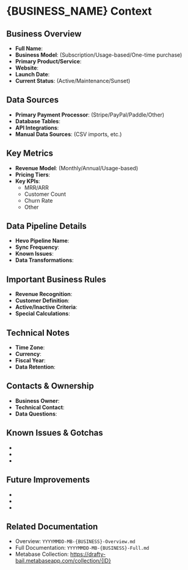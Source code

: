 # {BUSINESS_NAME} Context

## Business Overview
- **Full Name**: 
- **Business Model**: (Subscription/Usage-based/One-time purchase)
- **Primary Product/Service**: 
- **Website**: 
- **Launch Date**: 
- **Current Status**: (Active/Maintenance/Sunset)

## Data Sources
- **Primary Payment Processor**: (Stripe/PayPal/Paddle/Other)
- **Database Tables**: 
- **API Integrations**: 
- **Manual Data Sources**: (CSV imports, etc.)

## Key Metrics
- **Revenue Model**: (Monthly/Annual/Usage-based)
- **Pricing Tiers**: 
- **Key KPIs**: 
  - MRR/ARR
  - Customer Count
  - Churn Rate
  - Other

## Data Pipeline Details
- **Hevo Pipeline Name**: 
- **Sync Frequency**: 
- **Known Issues**: 
- **Data Transformations**: 

## Important Business Rules
- **Revenue Recognition**: 
- **Customer Definition**: 
- **Active/Inactive Criteria**: 
- **Special Calculations**: 

## Technical Notes
- **Time Zone**: 
- **Currency**: 
- **Fiscal Year**: 
- **Data Retention**: 

## Contacts & Ownership
- **Business Owner**: 
- **Technical Contact**: 
- **Data Questions**: 

## Known Issues & Gotchas
- 
- 
- 

## Future Improvements
- 
- 
- 

## Related Documentation
- Overview: `YYYYMMDD-MB-{BUSINESS}-Overview.md`
- Full Documentation: `YYYYMMDD-MB-{BUSINESS}-Full.md`
- Metabase Collection: https://drafty-bail.metabaseapp.com/collection/{ID}
